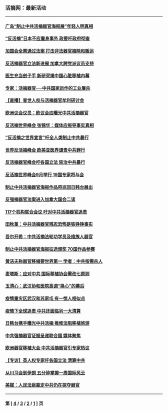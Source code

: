 ### 活摘网：最新活动
---
#### [广岛“制止中共活摘器官海报展”年轻人明真相](../../pages/nf5883/n14053657.md?09080430) 
#### [“反活摘”日本不应置身事外 政要吁政府彻查](../../pages/nf5883/n13971188.md?09080430) 
#### [加国会全票通过法案 打击非法器官摘除和贩运](../../pages/nf5883/n13884924.md?09080430) 
#### [反活摘器官立法新进展 加拿大跨党派议员支持](../../pages/nf5883/n13876061.md?09080430) 
#### [医生充当刽子手 新研究揭中国心脏移植内幕](../../pages/nf5883/n13772291.md?09080430) 
#### [专家：活摘器官──中共国家运作的工业屠杀](../../pages/nf5883/n13761178.md?09080430) 
#### [【直播】普世人权与活摘器官牟利研讨会](../../pages/nf5883/n13425146.md?09080430) 
#### [欧洲议会议员：欧议会应曝光中共活摘器官](../../pages/nf5883/n13336571.md?09080430) 
#### [反活摘世界峰会 张锦华：媒体应报导事实真相](../../pages/nf5883/n13278502.md?09080430) 
#### [“反活摘之世界宣言”吁全人类制止中共暴行](../../pages/nf5883/n13259730.md?09080430) 
#### [世界反活摘峰会 欧美亚医界谴责中共罪行](../../pages/nf5883/n13253550.md?09080430) 
#### [反活摘器官峰会吁各国立法 惩治中共暴行](../../pages/nf5883/n13245052.md?09080430) 
#### [反活摘世界峰会9月举行 19国专家将与会](../../pages/nf5883/n13201492.md?09080430) 
#### [制止中共活摘器官海报作品将巡回日韩台展出](../../pages/nf5883/n13177791.md?09080430) 
#### [反强摘器官法案进入加拿大国会二读](../../pages/nf5883/n13033450.md?09080430) 
#### [117个机构联合会议 吁对中共活摘器官追责](../../pages/nf5883/n12775087.md?09080430) 
#### [田秋堇：中共活摘器官残忍恐怖是铁铮铮事实](../../pages/nf5883/n12702148.md?09080430) 
#### [吾尔开希：中共活摘法轮功学员及维族人器官](../../pages/nf5883/n12693197.md?09080430) 
#### [制止中共活摘器官海报征选颁奖 70国作品参赛](../../pages/nf5883/n12692050.md?09080430) 
#### [黄洁夫称器官移植要世界第一 学者：中共按需杀人](../../pages/nf5883/n12572329.md?09080430) 
#### [麦塔斯：应对中共 国际移植协会需改七原则](../../pages/nf5883/n12514711.md?09080430) 
#### [玉清心：武汉协和医院高调“换心”的幕后](../../pages/nf5883/n12298730.md?09080430) 
#### [疫情重灾区武汉和苏家屯 有一惊人相似点](../../pages/nf5883/n12150824.md?09080430) 
#### [疫情下全球追责 中共还面临另一大清算](../../pages/nf5883/n12070397.md?09080430) 
#### [日韩台携手曝光中共活摘 推修法阻移植旅游](../../pages/nf5883/n11712046.md?09080430) 
#### [中共强摘器官证据呈递联合国 媒体聚焦](../../pages/nf5883/n11546426.md?09080430) 
#### [欧洲器官移植大会 中共活摘器官引专家热议](../../pages/nf5883/n11539095.md?09080430) 
#### [【专访】英人权专家吁各国立法 清算中共](../../pages/nf5883/n11367315.md?09080430) 
#### [从川习会到伊朗 五分钟掌握一周国际风云](../../pages/nf5883/n11338520.md?09080430) 
#### [美媒：人民法庭裁定中共仍在掠夺器官](../../pages/nf5883/n11334897.md?09080430) 

---
#### 第 [ [4](./4.md?09080430) / [3](./3.md?09080430) / [2](./2.md?09080430) / [1](./1.md?09080430) ] 页

